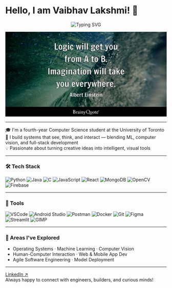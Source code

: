 ### 
# Hello, I am Vaibhav Lakshmi! 👋

<p align="center">
  <img src="https://readme-typing-svg.herokuapp.com?font=Fira+Code&size=22&duration=3500&pause=800&color=F7931E&center=true&vCenter=true&width=500&lines=CS+%40+UofT;Aspiring+ML+Engineer;Blending+Creativity+and+Code" alt="Typing SVG" />
</p>

<p align="center">
  <img src="alberteinstein1.jpg" alt="Motivational Quote" width="600"/>
</p>



---

🎓 I'm a fourth-year Computer Science student at the University of Toronto  
🔬 I build systems that see, think, and interact — blending ML, computer vision, and full-stack development  
💡 Passionate about turning creative ideas into intelligent, visual tools

---

### 🛠️ Tech Stack

![Python](https://img.shields.io/badge/-Python-F7931E?style=flat&logo=python&logoColor=white)
![Java](https://img.shields.io/badge/-Java-F7931E?style=flat&logo=java&logoColor=white)
![C](https://img.shields.io/badge/-C-F7931E?style=flat&logo=c&logoColor=white)
![JavaScript](https://img.shields.io/badge/-JavaScript-F7931E?style=flat&logo=javascript&logoColor=white)
![React](https://img.shields.io/badge/-React-F7931E?style=flat&logo=react&logoColor=white)
![MongoDB](https://img.shields.io/badge/-MongoDB-F7931E?style=flat&logo=mongodb&logoColor=white)
![OpenCV](https://img.shields.io/badge/-OpenCV-F7931E?style=flat&logo=opencv&logoColor=white)
![Firebase](https://img.shields.io/badge/-Firebase-F7931E?style=flat&logo=firebase&logoColor=white)

---

### 🧰 Tools

![VSCode](https://img.shields.io/badge/-VSCode-F7931E?style=flat&logo=visualstudiocode&logoColor=white)
![Android Studio](https://img.shields.io/badge/-Android%20Studio-F7931E?style=flat&logo=androidstudio&logoColor=white)
![Postman](https://img.shields.io/badge/-Postman-F7931E?style=flat&logo=postman&logoColor=white)
![Docker](https://img.shields.io/badge/-Docker-F7931E?style=flat&logo=docker&logoColor=white)
![Git](https://img.shields.io/badge/-Git-F7931E?style=flat&logo=git&logoColor=white)
![Figma](https://img.shields.io/badge/-Figma-F7931E?style=flat&logo=figma&logoColor=white)
![Streamlit](https://img.shields.io/badge/-Streamlit-F7931E?style=flat&logo=streamlit&logoColor=white)
![GIMP](https://img.shields.io/badge/-GIMP-F7931E?style=flat&logo=gimp&logoColor=white)

---

### 🧠 Areas I've Explored

- Operating Systems · Machine Learning · Computer Vision  
- Human-Computer Interaction · Web & Mobile App Dev  
- Agile Software Engineering · Model Deployment

---
[LinkedIn ↗](https://linkedin.com/in/vaibhav-lakshmi-santhanam-660401221)  
Always happy to connect with engineers, builders, and curious minds!


<!--
**VaibhavLakshmiS/VaibhavLakshmiS** is a ✨ _special_ ✨ repository because its `README.md` (this file) appears on your GitHub profile.

Here are some ideas to get you started:

- 🔭 I’m currently working on ...
- 🌱 I’m currently learning ...
- 👯 I’m looking to collaborate on ...
- 🤔 I’m looking for help with ...
- 💬 Ask me about ...
- 📫 How to reach me: ...
- 😄 Pronouns: ...
- ⚡ Fun fact: ...
-->
